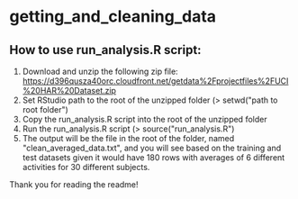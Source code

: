 # getting_and_cleaning_data

## How to use run_analysis.R script:

1. Download and unzip the following zip file: https://d396qusza40orc.cloudfront.net/getdata%2Fprojectfiles%2FUCI%20HAR%20Dataset.zip
2. Set RStudio path to the root of the unzipped folder (> setwd("path to root folder")
3. Copy the run_analysis.R script into the root of the unzipped folder
4. Run the run_analysis.R script (> source("run_analysis.R")
5. The output will be the file in the root of the folder, named "clean_averaged_data.txt", and you will see based on the training and test datasets given it would have 180 rows with averages of 6 different activities for 30 different subjects.

Thank you for reading the readme!
